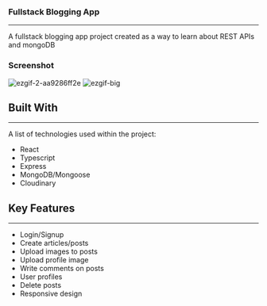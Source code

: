 ### Fullstack Blogging App
***
A fullstack blogging app project created as a way to learn about REST APIs and mongoDB
### Screenshot
![ezgif-2-aa9286ff2e](https://github.com/un1i1led/blogFront/assets/80224686/07c91cbe-4e8c-4d2d-a7c0-21aaed4170b0)
![ezgif-big](https://github.com/un1i1led/blogFront/assets/80224686/6092f02a-7f01-4e57-a4b8-1c87979403fb)
## Built With
***
A list of technologies used within the project:
* React
* Typescript
* Express
* MongoDB/Mongoose
* Cloudinary
## Key Features
***
* Login/Signup
* Create articles/posts
* Upload images to posts
* Upload profile image
* Write comments on posts
* User profiles
* Delete posts
* Responsive design
